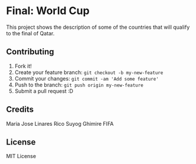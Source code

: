 # Final: World Cup

This project shows the description of some of the countries that will qualify to the final of Qatar.


## Contributing

1. Fork it!
2. Create your feature branch: `git checkout -b my-new-feature`
3. Commit your changes: `git commit -am 'Add some feature'`
4. Push to the branch: `git push origin my-new-feature`
5. Submit a pull request :D


## Credits

Maria Jose Linares Rico
Suyog Ghimire
FIFA

## License

MIT License
